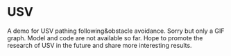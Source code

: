 # USV
A demo for USV pathing following&amp;obstacle avoidance. 
Sorry but only a GIF graph.
Model and code are not available so far.
Hope to promote the research of USV in the future and share more interesting results.
